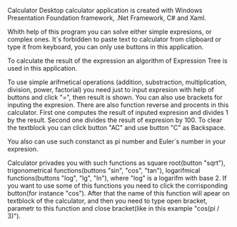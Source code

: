 Calculator
Desktop calculator application is created with Windows Presentation Foundation framework, .Net Framework, C# and Xaml.

Whith help of this program you can solve either simple expresions, or complex ones. It`s forbidden to paste text to calculator from clipboard or type it from keyboard, you can only use buttons in this application.

To calculate the result of the expression an algorithm of Expression Tree is used in this application.

To use simple arifmetical operations (addition, substraction, multiplication, division, power, factorial) you need just to input expresion with help of buttons and click "=", then result is shown. You can also use brackets for inputing the expresion. There are also function reverse and procents in this calculator. First one computes the result of inputed expresion and divides 1 by the result. Second one divides the result of expresion by 100. To clear the textblock you can click button "AC" and use button "C" as Backspace.

You also can use such constanct as pi number and Euler`s number in your expresion.

Calculator privades you with such functions as square root(button "sqrt"), trigonometrical functions(buttons "sin", "cos", "tan"), logarifmical functions(buttons "log", "lg", "ln"), where "log" is a logarifm with base 2. If you want to use some of this functions you need to click the corrisponding button(for instance "cos"). After that the name of this function will apear on textblock of the calculator, and then you need to type open bracket, parametr to this function and close bracket(like in this example "cos(pi / 3)").
